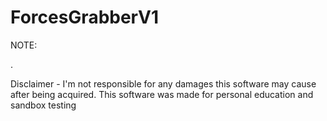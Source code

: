 # ForcesGrabberV1
NOTE:



.



Disclaimer - I'm not responsible for any damages this software may cause after being acquired. This software was made for personal education and sandbox testing
